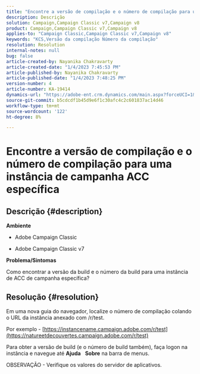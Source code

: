 ```yaml
---
title: "Encontre a versão de compilação e o número de compilação para uma instância de campanha ACC específica"
description: Descrição
solution: Campaign,Campaign Classic v7,Campaign v8
product: Campaign,Campaign Classic v7,Campaign v8
applies-to: "Campaign Classic,Campaign Classic v7,Campaign v8"
keywords: "KCS,Versão da compilação Número da compilação"
resolution: Resolution
internal-notes: null
bug: false
article-created-by: Nayanika Chakravarty
article-created-date: "1/4/2023 7:45:53 PM"
article-published-by: Nayanika Chakravarty
article-published-date: "1/4/2023 7:48:25 PM"
version-number: 4
article-number: KA-19414
dynamics-url: "https://adobe-ent.crm.dynamics.com/main.aspx?forceUCI=1&pagetype=entityrecord&etn=knowledgearticle&id=4e866865-688c-ed11-81ac-6045bd006ce9"
source-git-commit: b5cdcdf1b45d9e6f1c30afc4c2c601837ac14d46
workflow-type: tm+mt
source-wordcount: '122'
ht-degree: 8%

---
```


# Encontre a versão de compilação e o número de compilação para uma instância de campanha ACC específica

## Descrição {#description}


<b>Ambiente</b>

- Adobe Campaign Classic

- Adobe Campaign Classic v7

<b>Problema/Sintomas</b>

Como encontrar a versão da build e o número da build para uma instância de ACC de campanha específica?


## Resolução {#resolution}


Em uma nova guia do navegador, localize o número de compilação colando o URL da instância anexado com /r/test.

Por exemplo - [https://instancename.campaign.adobe.com/r/test](https://natureetdecouvertes.campaign.adobe.com/r/test)

Para obter a versão de build (e o número de build também), faça logon na instância e navegue até <b>Ajuda</b>    <b>Sobre</b> na barra de menus.

 OBSERVAÇÃO <b> </b>- Verifique os valores do servidor de aplicativos.
